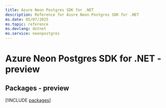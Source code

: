 ```yaml
---
title: Azure Neon Postgres SDK for .NET
description: Reference for Azure Neon Postgres SDK for .NET
ms.date: 05/07/2025
ms.topic: reference
ms.devlang: dotnet
ms.service: neonpostgres
---
```

# Azure Neon Postgres SDK for .NET - preview
## Packages - preview
[!INCLUDE [packages](neon-postgres-index.md)]